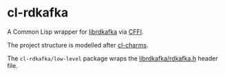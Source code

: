 # cl-rdkafka

A Common Lisp wrapper for [librdkafka](https://github.com/edenhill/librdkafka)
via [CFFI](https://common-lisp.net/project/cffi/manual/html_node/index.html).

The project structure is modelled after
[cl-charms](https://github.com/HiTECNOLOGYs/cl-charms).

The `cl-rdkafka/low-level` package wraps the
[librdkafka/rdkafka.h](https://github.com/edenhill/librdkafka/blob/master/src/rdkafka.h)
header file.
